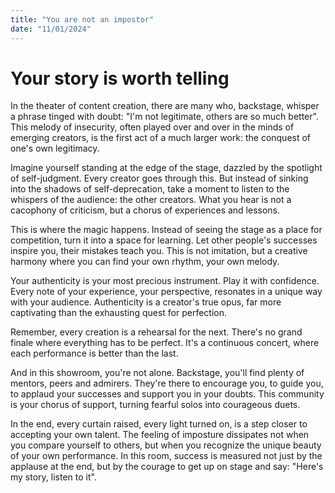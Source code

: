 ```yaml
---
title: "You are not an impostor"
date: "11/01/2024"
---
```


# Your story is worth telling

In the theater of content creation, there are many who, backstage, whisper a phrase tinged with doubt: "I'm not legitimate, others are so much better". This melody of insecurity, often played over and over in the minds of emerging creators, is the first act of a much larger work: the conquest of one's own legitimacy.

Imagine yourself standing at the edge of the stage, dazzled by the spotlight of self-judgment. Every creator goes through this. But instead of sinking into the shadows of self-deprecation, take a moment to listen to the whispers of the audience: the other creators. What you hear is not a cacophony of criticism, but a chorus of experiences and lessons.

This is where the magic happens. Instead of seeing the stage as a place for competition, turn it into a space for learning. Let other people's successes inspire you, their mistakes teach you. This is not imitation, but a creative harmony where you can find your own rhythm, your own melody.

Your authenticity is your most precious instrument. Play it with confidence. Every note of your experience, your perspective, resonates in a unique way with your audience. Authenticity is a creator's true opus, far more captivating than the exhausting quest for perfection.

Remember, every creation is a rehearsal for the next. There's no grand finale where everything has to be perfect. It's a continuous concert, where each performance is better than the last.

And in this showroom, you're not alone. Backstage, you'll find plenty of mentors, peers and admirers. They're there to encourage you, to guide you, to applaud your successes and support you in your doubts. This community is your chorus of support, turning fearful solos into courageous duets.

In the end, every curtain raised, every light turned on, is a step closer to accepting your own talent. The feeling of imposture dissipates not when you compare yourself to others, but when you recognize the unique beauty of your own performance. In this room, success is measured not just by the applause at the end, but by the courage to get up on stage and say: "Here's my story, listen to it".
